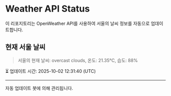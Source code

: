 
# Weather API Status

이 리포지토리는 OpenWeather API를 사용하여 서울의 날씨 정보를 자동으로 업데이트합니다.

## 현재 서울 날씨
> 서울의 현재 날씨: overcast clouds, 온도: 21.35°C, 습도: 88%

⏳ 업데이트 시간: 2025-10-02 12:31:40 (UTC)

---
자동 업데이트 봇에 의해 관리됩니다.
